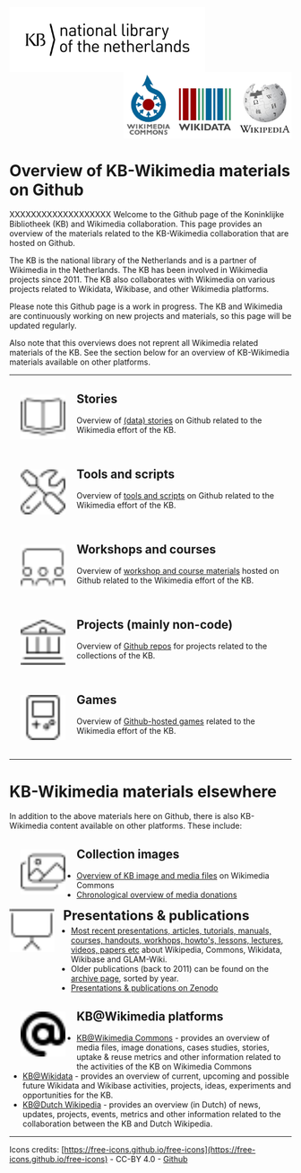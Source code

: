 <img src="media/KB_Nationale-Bibliotheek_Logo_RGB-Zwart-EN.png" width="350" hspace="0" align="left"/>
<img src="media/wikimedia-logos.png" align="right" width="300" hspace="0">
<br clear="all"/>

# Overview of KB-Wikimedia materials on Github

XXXXXXXXXXXXXXXXXXX
Welcome to the Github page of the Koninklijke Bibliotheek (KB) and Wikimedia collaboration. This page provides an overview of the materials related to the KB-Wikimedia collaboration that are hosted on Github.

The KB is the national library of the Netherlands and is a partner of Wikimedia in the Netherlands. The KB has been involved in Wikimedia projects since 2011. The KB also collaborates with Wikimedia on various projects related to Wikidata, Wikibase, and other Wikimedia platforms.

Please note this Github page is a work in progress. The KB and Wikimedia are continuously working on new projects and materials, so this page will be updated regularly.

Also note that this overviews does not reprent all Wikimedia related materials of the KB. See the section below for an overview of KB-Wikimedia materials available on other platforms.

-------------

<img src="media/book-open-cover.svg" align="left" width="80" hspace="20" vspace="20"/>

## Stories
Overview of [(data) stories](https://kbnlwikimedia.github.io/stories/index.html) on Github related to the Wikimedia effort of the KB.
<br clear="all"/>

<img src="media/screwdriver-wrench.svg" align="left" width="80" hspace="20" vspace="20"/>

## Tools and scripts
Overview of [tools and scripts](https://kbnlwikimedia.github.io/tools/index.html) on Github related to the Wikimedia effort of the KB.
<br clear="all"/>

<img src="media/screen-users.svg" align="left" width="80" hspace="20" vspace="20"/>

## Workshops and courses
Overview of [workshop and course materials](https://kbnlwikimedia.github.io/workshops-courses/index.html) hosted on Github related to the Wikimedia effort of the KB.
<br clear="all"/>

<img src="media/building-columns.svg" align="left" width="80" hspace="20" vspace="20"/>

## Projects (mainly non-code)
Overview of [Github repos](https://kbnlwikimedia.github.io/projects/index.html) for projects related to the collections of the KB. 
<br clear="all"/>

<img src="media/game-console-handheld.svg" align="left" width="80" hspace="20" vspace="20"/>

## Games
Overview of [Github-hosted games](https://kbnlwikimedia.github.io/games/index.html) related to the Wikimedia effort of the KB.
<br clear="all"/>

---------------

# KB-Wikimedia materials elsewhere
In addition to the above materials here on Github, there is also KB-Wikimedia content available on other platforms. These include:

<img src="media/images.svg" align="left" width="80" hspace="20" vspace="20"/>

## Collection images
* [Overview of KB image and media files](https://commons.wikimedia.org/wiki/Commons:Koninklijke_Bibliotheek/Media_overview) on Wikimedia Commons
* [Chronological overview of media donations](https://commons.wikimedia.org/wiki/Commons:Koninklijke_Bibliotheek/Media_donations)

<div style="display: flex; align-items: flex-start; gap: 16px; margin-bottom: 1em;">
  <img src="media/presentation-screen.svg" width="80" alt="Presentation icon" style="flex-shrink: 0;" />

  <div>
     <strong style="font-size: 1.7em;">Presentations & publications</strong>
     <ul style="margin: 0.3em 0 0 1em; padding: 0;">
      <li><a href="https://commons.wikimedia.org/wiki/Koninklijke_Bibliotheek/GLAM">Most recent presentations, articles, tutorials, manuals, courses, handouts, workhops, howto's, lessons, lectures, videos, papers etc</a> about Wikipedia, Commons, Wikidata, Wikibase and GLAM-Wiki. </li>
      <li>Older publications (back to 2011) can be found on the <a href="https://commons.wikimedia.org/wiki/Koninklijke_Bibliotheek/GLAM/Archive">archive page</a>, sorted by year. </li>
      <li><a href="https://zenodo.org/search?page=1&size=20&q=creators.orcid:%220000-0002-9058-9941%22&sort=-publication_date">Presentations & publications on Zenodo</a></li>
    </ul>
  </div>
</div>

<img src="media/at.svg" align="left" width="80" hspace="20" vspace="20"/>

## KB@Wikimedia platforms
- [KB@Wikimedia Commons](https://commons.wikimedia.org/wiki/Commons:Koninklijke_Bibliotheek) - provides an overview of media files, image donations, cases studies, stories, uptake & reuse metrics and other information related to the activities of the KB on Wikimedia Commons
- [KB@Wikidata](https://www.wikidata.org/wiki/Wikidata:GLAM/Koninklijke_Bibliotheek_Nederland) - provides an overview of current, upcoming and possible future Wikidata and Wikibase activities, projects, ideas, experiments and opportunities for the KB. 
- [KB@Dutch Wikipedia](https://nl.wikipedia.org/wiki/Wikipedia:GLAM/Koninklijke_Bibliotheek_en_Nationaal_Archief) - provides an overview (in Dutch) of news, updates, projects, events, metrics and other information related to the collaboration between the KB and Dutch Wikipedia. 

------------

Icons credits: [https://free-icons.github.io/free-icons](https://free-icons.github.io/free-icons) - CC-BY 4.0 - [Github](https://github.com/free-icons/free-icons)